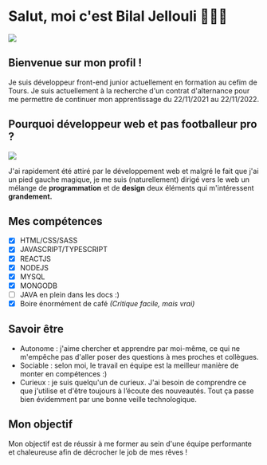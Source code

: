 # Salut, moi c'est Bilal Jellouli 👨🏻‍💻

<img src="https://zupimages.net/up/22/06/djsp.png" >

## Bienvenue sur mon profil !

Je suis développeur front-end junior actuellement en formation au cefim de Tours. 
Je suis actuellement à la recherche d'un contrat d'alternance pour me permettre de continuer mon apprentissage du 22/11/2021 au 22/11/2022. 

## Pourquoi développeur web et pas footballeur pro ?

<img src="https://zupimages.net/up/22/06/krah.png" >

J'ai rapidement été attiré par le développement web et malgré le fait que j'ai un pied gauche magique, je me suis (naturellement) dirigé vers le web un mélange de **programmation** et
de **design** deux éléments qui m'intéressent **grandement.**

## Mes compétences 

  - [x] HTML/CSS/SASS
  - [x] JAVASCRIPT/TYPESCRIPT
  - [x] REACTJS
  - [x] NODEJS
  - [x] MYSQL
  - [X] MONGODB 
  - [ ] JAVA en plein dans les docs :) 
  - [x] Boire énormément de café *(Critique facile, mais vrai)*
 
## Savoir être 
  - Autonome : j'aime chercher et apprendre par moi-même, ce qui ne m'empêche pas d'aller poser des questions à mes proches et collègues. 
  - Sociable : selon moi, le travail en équipe est la meilleur manière de monter en compétences :)
  - Curieux  : je suis quelqu'un de curieux. J'ai besoin de comprendre ce que j'utilise et d'être toujours à l’écoute des nouveautés. Tout ça passe bien             évidemment par une bonne veille technologique.

## Mon objectif 

Mon objectif est de réussir à me former au sein d'une équipe performante et chaleureuse afin de décrocher le job de mes rêves ! 




